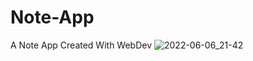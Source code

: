# Note-App
A Note App Created With WebDev 
![2022-06-06_21-42](https://user-images.githubusercontent.com/96800858/172245553-588a46f8-9e46-444a-aca7-55ed3a610c6c.png)
